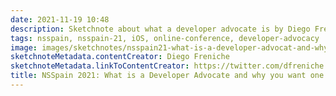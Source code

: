 ```yaml
---
date: 2021-11-19 10:48
description: Sketchnote about what a developer advocate is by Diego Freniche at NSSpain 2021
tags: nsspain, nsspain-21, iOS, online-conference, developer-advocacy
image: images/sketchnotes/nsspain21-what-is-a-developer-advocat-and-why-you-want-one-in-your-team-small.jpg
sketchnoteMetadata.contentCreator: Diego Freniche
sketchnoteMetadata.linkToContentCreator: https://twitter.com/dfreniche
title: NSSpain 2021: What is a Developer Advocate and why you want one in your team?
---
```

